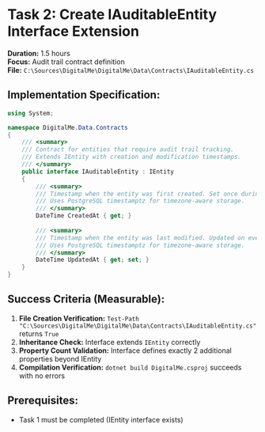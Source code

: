 # Task 2: Create IAuditableEntity Interface Extension  
**Duration:** 1.5 hours  
**Focus:** Audit trail contract definition  
**File:** `C:\Sources\DigitalMe\DigitalMe\Data\Contracts\IAuditableEntity.cs`

## Implementation Specification:
```csharp
using System;

namespace DigitalMe.Data.Contracts
{
    /// <summary>
    /// Contract for entities that require audit trail tracking.
    /// Extends IEntity with creation and modification timestamps.
    /// </summary>
    public interface IAuditableEntity : IEntity
    {
        /// <summary>
        /// Timestamp when the entity was first created. Set once during construction.
        /// Uses PostgreSQL timestamptz for timezone-aware storage.
        /// </summary>
        DateTime CreatedAt { get; }
        
        /// <summary>
        /// Timestamp when the entity was last modified. Updated on every change.
        /// Uses PostgreSQL timestamptz for timezone-aware storage.
        /// </summary>
        DateTime UpdatedAt { get; set; }
    }
}
```

## Success Criteria (Measurable):
1. **File Creation Verification:** `Test-Path "C:\Sources\DigitalMe\DigitalMe\Data\Contracts\IAuditableEntity.cs"` returns `True`
2. **Inheritance Check:** Interface extends `IEntity` correctly
3. **Property Count Validation:** Interface defines exactly 2 additional properties beyond IEntity
4. **Compilation Verification:** `dotnet build DigitalMe.csproj` succeeds with no errors

## Prerequisites:
- Task 1 must be completed (IEntity interface exists)